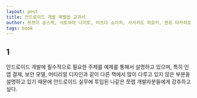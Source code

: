 ```yaml
---
layout: post
title: 안드로이드 개발 레벨업 교과서
author: 쯔쯔이 슌스케, 사토야마 나미토, 마츠다 쇼이치, 사사키도 히로키, 멘쥬 타카히로 (지은이), 김성훈 (옮긴이)
tags: book
---
```


## 1

안드로이드 개발에 필수적으로 필요한 주제를 예제를 통해서 설명하고 있으며, 특히 인앱 결제, 보안 모델, 머티리얼 디자인과 같이 다른 책에서 많이 다루고 있지 않은 부분을 설명하고 있기 때문에 안드로이드 실무에 투입된 나같은 쪼랩 개발자분들에게 강추하고 싶다.